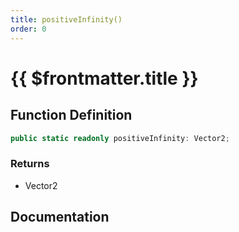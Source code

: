 ```yaml
---
title: positiveInfinity()
order: 0
---
```


# {{ $frontmatter.title }}

<!--@include: ./positiveInfinity_partial_header.md-->

## Function Definition

```ts
public static readonly positiveInfinity: Vector2;
```

### Returns

* Vector2

## Documentation

<!--@include: ./positiveInfinity_partial_footer.md-->
